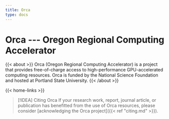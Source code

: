 ```yaml
---
title: Orca
type: docs
---
```


# Orca --- Oregon Regional Computing Accelerator

{{< about >}}
   Orca (Oregon Regional Computing Accelerator) is a project that provides free-of-charge access to high-performance GPU-accelerated computing resources.
   Orca is funded by the National Science Foundation and hosted at Portland State University.
{{< /about >}}

{{< home-links >}}

> [!IDEA] Citing Orca
> If your research work, report, journal article, or publication has benefitted from the use of Orca resources, please consider [acknowledging the Orca project]({{< ref "citing.md" >}}).
